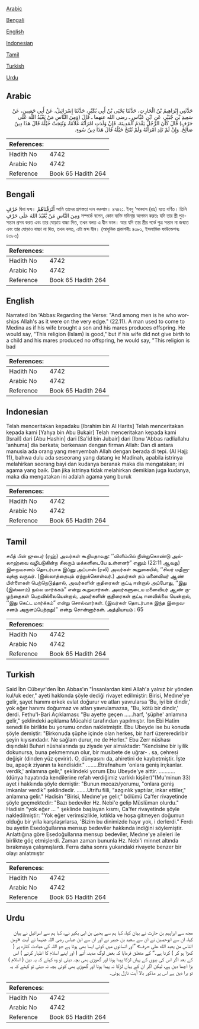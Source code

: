 [Arabic](#arabic)

[Bengali](#bengali)

[English](#english)

[Indonesian](#indonesian)

[Tamil](#tamil)

[Turkish](#turkish)

[Urdu](#urdu)

## Arabic


<div dir="rtl" lang="ar" style={{fontSize:'larger',backgroundColor:'#f8f9fa',padding:20}}>
حَدَّثَنِي إِبْرَاهِيمُ بْنُ الْحَارِثِ، حَدَّثَنَا يَحْيَى بْنُ أَبِي بُكَيْرٍ، حَدَّثَنَا إِسْرَائِيلُ، عَنْ أَبِي حَصِينٍ، عَنْ سَعِيدِ بْنِ جُبَيْرٍ، عَنِ ابْنِ عَبَّاسٍ ـ رضى الله عنهما ـ قَالَ ‏(‏وَمِنَ النَّاسِ مَنْ يَعْبُدُ اللَّهَ عَلَى حَرْفٍ‏)‏ قَالَ كَانَ الرَّجُلُ يَقْدَمُ الْمَدِينَةَ، فَإِنْ وَلَدَتِ امْرَأَتُهُ غُلاَمًا، وَنُتِجَتْ خَيْلُهُ قَالَ هَذَا دِينٌ صَالِحٌ‏.‏ وَإِنْ لَمْ تَلِدِ امْرَأَتُهُ وَلَمْ تُنْتَجْ خَيْلُهُ قَالَ هَذَا دِينُ سُوءٍ‏.‏
</div>
<div style={{backgroundColor:'#f8f9fa',padding:20, marginBottom: 10}}><table> <thead> <tr> <th>References:</th> <th></th> </tr> </thead> <tbody><tr><td>Hadith No</td><td>4742</td></tr><tr><td>Arabic No</td><td>4742</td></tr><tr><td>Reference</td><td>Book 65 Hadith 264</td></tr></tbody></table></div>

## Bengali


<div dir="ltr" lang="bn" style={{fontSize:'larger',backgroundColor:'#f8f9fa',padding:20}}>
حَرْفٍ দ্বিধা দ্বন্দ্ব। أَتْرَفْنَاهُمْ আমি তাদের প্রশস্ততা দান করলাম। ৪৭৪২:. ইবনু ‘আব্বাস (রাঃ) হতে বর্ণিত। তিনি وَمِنَ النَّاسِ مَنْ يَّعْبُدُ اللهَ عَلٰى حَرْفٍ সম্পর্কে বলেন, কোন ব্যক্তি মদিনা্য় আগমন করতঃ যদি তার স্ত্রী পুত্র-সন্তান প্রসব করত এবং তার ঘোড়ায় বাচ্চা দিত, তখন বলত এ দ্বীন ভাল। আর যদি তার স্ত্রীর গর্ভে পুত্র সন্তান না জন্মাত এবং তার ঘোড়াও বাচ্চা না দিত, তখন বলত, এটা মন্দ দ্বীন। (আধুনিক প্রকাশনীঃ ৪৩৮১, ইসলামিক ফাউন্ডেশনঃ ৪৩৮৩)
</div>
<div style={{backgroundColor:'#f8f9fa',padding:20, marginBottom: 10}}><table> <thead> <tr> <th>References:</th> <th></th> </tr> </thead> <tbody><tr><td>Hadith No</td><td>4742</td></tr><tr><td>Arabic No</td><td>4742</td></tr><tr><td>Reference</td><td>Book 65 Hadith 264</td></tr></tbody></table></div>

## English


<div dir="ltr" lang="en" style={{fontSize:'larger',backgroundColor:'#f8f9fa',padding:20}}>
Narrated Ibn 'Abbas:Regarding the Verse: "And among men is he who worships Allah's as it were on the very edge." (22.11). A man used to come to Medina as if his wife brought a son and his mares produces offspring. He would say, "This religion (Islam) is good," but if his wife did not give birth to a child and his mares produced no offspring, he would say, "This religion is bad
</div>
<div style={{backgroundColor:'#f8f9fa',padding:20, marginBottom: 10}}><table> <thead> <tr> <th>References:</th> <th></th> </tr> </thead> <tbody><tr><td>Hadith No</td><td>4742</td></tr><tr><td>Arabic No</td><td>4742</td></tr><tr><td>Reference</td><td>Book 65 Hadith 264</td></tr></tbody></table></div>

## Indonesian


<div dir="ltr" lang="id" style={{fontSize:'larger',backgroundColor:'#f8f9fa',padding:20}}>
Telah menceritakan kepadaku [Ibrahim bin Al Harits] Telah menceritakan kepada kami [Yahya bin Abu Bukair] Telah menceritakan kepada kami [Israil] dari [Abu Hashin] dari [Sa'id bin Jubair] dari [Ibnu 'Abbas radliallahu 'anhuma] dia berkata; berkenaan dengan firman Allah: Dan di antara manusia ada orang yang menyembah Allah dengan berada di tepi. (Al Hajj: 11), bahwa dulu ada seseorang yang datang ke Madinah, apabila istrinya melahirkan seorang bayi dan kudanya beranak maka dia mengatakan; ini agama yang baik. Dan jika istrinya tidak melahirkan demikian juga kudanya, maka dia mengatakan ini adalah agama yang buruk
</div>
<div style={{backgroundColor:'#f8f9fa',padding:20, marginBottom: 10}}><table> <thead> <tr> <th>References:</th> <th></th> </tr> </thead> <tbody><tr><td>Hadith No</td><td>4742</td></tr><tr><td>Arabic No</td><td>4742</td></tr><tr><td>Reference</td><td>Book 65 Hadith 264</td></tr></tbody></table></div>

## Tamil


<div dir="ltr" lang="ta" style={{fontSize:'larger',backgroundColor:'#f8f9fa',padding:20}}>
சயீத் பின் ஜுபைர் (ரஹ்) அவர்கள் கூறியதாவது: ‘‘விளிம்பில் நின்றுகொண்டு அல்லாஹ்வை வழிபடுகின்ற சிலரும் மக்களிடையே உள்ளனர்” எனும் (22:11 ஆவது) இறைவசனம் தொடர்பாக இப்னு அப்பாஸ் (ரலி) அவர்கள் கூறுகையில், ‘‘சிலர் மதீனாவுக்கு வருவர். (இஸ்லாத்தையும் ஏற்றுக்கொள்வர்.) அவர்கள் தம் மனைவியர் ஆண் பிள்ளைகள் பெற்றெடுத்தால், அவர்களின் குதிரைகள் குட்டி ஈன்றால் அப்போது, ‘‘இது (இஸ்லாம்) நல்ல மார்க்கம்” என்று கூறுவார்கள். அவர்களுடைய மனைவியர் ஆண் குழந்தைகள் பெறவில்லையென்றால், அவர்களின் குதிரைகள் குட்டி ஈனவில்லை யென்றால், ‘‘இது கெட்ட மார்க்கம்” என்று சொல்வார்கள். (இவர்கள் தொடர்பாக இந்த இறைவசனம் அருளப்பெற்றது)” என்று சொன்னார்கள். அத்தியாயம் : 65
</div>
<div style={{backgroundColor:'#f8f9fa',padding:20, marginBottom: 10}}><table> <thead> <tr> <th>References:</th> <th></th> </tr> </thead> <tbody><tr><td>Hadith No</td><td>4742</td></tr><tr><td>Arabic No</td><td>4742</td></tr><tr><td>Reference</td><td>Book 65 Hadith 264</td></tr></tbody></table></div>

## Turkish


<div dir="ltr" lang="tr" style={{fontSize:'larger',backgroundColor:'#f8f9fa',padding:20}}>
Said İbn Cübeyr'den İbn Abbas'ın "İnsanlardan kimi Allah'a yalnız bir yönden kul/uk eder," ayeti hakkında şöyle dediği rivayet edilmiştir: Birisi, Medıne'ye gelir, şayet hanımı erkek evlat doğurur ve atları yavrularsa 'Bu, iyi bir dindir,' yok eğer hanımı doğurmaz ve atları yavrulamazsa, "Bu, kötü bir dindir,' derdi. Fethu'l-Bari Açıklaması: "Bu ayette geçen ......harf, 'şüphe' anlamına gelir," şeklindeki açıklama Mücahid tarafından yapılmıştır. İbn Ebi Hatim senedi ile birlikte bu yorumu ondan nakletmiştir. Ebu Ubeyde ise bu konuda şöyle demiştir: "Birkonuda şüphe içinde olan herkes, bir harf üzereredirlbir şeyin kıyısındadır. Ne sağlam durur, ne de Herler." Ebu Zerr nüshası dışındaki Buhari nüshalarında şu ziyade yer almaktadır: "Kendisine bir iyilik dokunursa, buna pekmemnun olur, bir musibete de uğrar- . sa, çehresi değişir (dinden yüz çevirir). O, dünyasını da, ahiretini de kaybetmiştir. İşte bu, apaçık ziyanın ta kendisidir." ........Etrafnahum 'onlara geniş irı;kanlar. verdik,' anlamına gelir," şeklindeki yorum Ebu Ubeyde'ye aittir. ........... (dünya hayatında kendilerine refah verdiğimiz varlıklı kişiler)"(Mu'minun 33) ayet i hakkında şöyle demiştir: "Bunun mecazı/yorumu, "onlara geniş imkanlar verdik" şeklindedir. .......Utrifu fiili, "azgınlık yaptılar, inkar ettiler," anlamına gelir." Hadisin "Birisi, Medıne'ye gelir," bölümü Ca'fer rivayetinde şöyle geçmektedir: "Bazı bedeviler Hz. Nebi'e gelip Müslüman olurdu." Hadisin "yok eğer ... " şeklinde başlayan kısmı, Ca'fer rivayetinde şöyle nakledilmiştir: "Yok eğer verimsizlikle, kıtlıkla ve hoşa gitmeyen doğumun olduğu bir yılla karşılaşırlarsa, 'Bizim bu dinimizde hayır yok, i derlerdi." Ferdı bu ayetin Esedoğullarına mensup bedeviler hakkında indiğini söylemiştir. Anlattığına göre Esedoğullarına mensup bedeviler, Medıne'ye aileleri ile birlikte göç etmişlerdi. Zaman zaman bununla Hz. Nebi'i minnet altında bırakmaya çalışmışlardı. Ferra daha sonra yukarıdaki rivayete benzer bir olayı anlatmıştır
</div>
<div style={{backgroundColor:'#f8f9fa',padding:20, marginBottom: 10}}><table> <thead> <tr> <th>References:</th> <th></th> </tr> </thead> <tbody><tr><td>Hadith No</td><td>4742</td></tr><tr><td>Arabic No</td><td>4742</td></tr><tr><td>Reference</td><td>Book 65 Hadith 264</td></tr></tbody></table></div>

## Urdu


<div dir="rtl" lang="ur" style={{fontSize:'larger',backgroundColor:'#f8f9fa',padding:20}}>
مجھ سے ابراہیم بن حارث نے بیان کیا، کہا ہم سے یحییٰ بن ابی بکیر نے، کہا ہم سے اسرائیل نے بیان کیا، ان سے ابوحصین نے ان سے سعید بن جبیر نے اور ان سے ابن عباس رضی اللہ عنہما نے آیت «ومن الناس من يعبد الله على حرف‏» ”اور انسانوں میں کوئی ایسا بھی ہوتا ہے جو اللہ کی عبادت کنارہ پر ( کھڑا ہو کر ) کرتا ہے۔“ کے متعلق فرمایا کہ بعض لوگ مدینہ آتے ( اور اپنے اسلام کا اظہار کرتے ) اس کے بعد اگر اس کی بیوی کے یہاں لڑکا پیدا ہوتا اور گھوڑی بھی بچہ دیتی تو وہ کہتے کہ یہ دین ( اسلام ) بڑا اچھا دین ہے، لیکن اگر ان کے یہاں لڑکا نہ پیدا ہوتا اور گھوڑی بھی کوئی بچہ نہ دیتی تو کہتے کہ یہ تو برا دین ہے اس پر مذکور بالا آیت نازل ہوئی۔
</div>
<div style={{backgroundColor:'#f8f9fa',padding:20, marginBottom: 10}}><table> <thead> <tr> <th>References:</th> <th></th> </tr> </thead> <tbody><tr><td>Hadith No</td><td>4742</td></tr><tr><td>Arabic No</td><td>4742</td></tr><tr><td>Reference</td><td>Book 65 Hadith 264</td></tr></tbody></table></div>